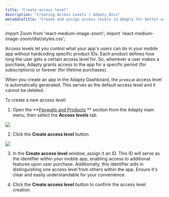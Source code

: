 ```yaml
---
title: "Create access level"
description: "Creating Access Levels | Adapty Docs"
metadataTitle: "Create and assign access levels in Adapty for better user segmentation."
---
```


import Zoom from 'react-medium-image-zoom';
import 'react-medium-image-zoom/dist/styles.css';

Access levels let you control what your app's users can do in your mobile app without hardcoding specific product IDs. Each product defines how long the user gets a certain access level for. So, whenever a user makes a purchase, Adapty grants access to the app for a specific period (for subscriptions) or forever (for lifetime purchases).

When you create an app in the Adapty Dashboard, the `premium` access level is automatically generated. This serves as the default access level and it cannot be deleted.

To create a new access level:

1. Open the **[Paywalls and Products](https://app.adapty.io/access-levels) ** section from the Adapty main menu, then select the **Access levels** tab.

   
<Zoom>
  <img src={require('./img/5b2bc83-access_levels.webp').default}
  style={{
    border: '1px solid #727272', /* border width and color */
    width: '700px', /* image width */
    display: 'block', /* for alignment */
    margin: '0 auto' /* center alignment */
  }}
/>
</Zoom>




2. Click the **Create access level** button. 

   
<Zoom>
  <img src={require('./img/b8646ca-image.webp').default}
  style={{
    border: '1px solid #727272', /* border width and color */
    width: '700px', /* image width */
    display: 'block', /* for alignment */
    margin: '0 auto' /* center alignment */
  }}
/>
</Zoom>




3. In the **Create access level** window, assign it an ID. This ID will serve as the identifier within your mobile app, enabling access to additional features upon user purchase. Additionally, this identifier aids in distinguishing one access level from others within the app. Ensure it's clear and easily understandable for your convenience.

4. Click the **Create access level** button to confirm the access level creation.